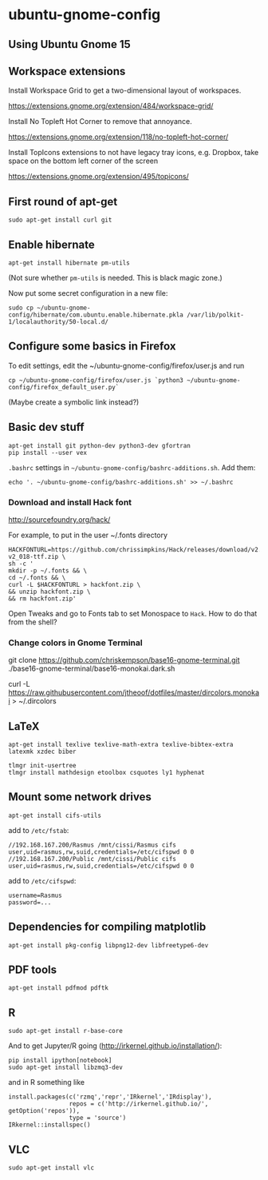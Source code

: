 # ubuntu-gnome-config

## Using Ubuntu Gnome 15

## Workspace extensions
Install Workspace Grid to get a two-dimensional layout of workspaces.

https://extensions.gnome.org/extension/484/workspace-grid/

Install No Topleft Hot Corner to remove that annoyance.

https://extensions.gnome.org/extension/118/no-topleft-hot-corner/

Install TopIcons extensions to not have legacy tray icons, e.g. Dropbox, take space on the bottom left corner of the screen

https://extensions.gnome.org/extension/495/topicons/


## First round of apt-get

```
sudo apt-get install curl git
```

## Enable hibernate

```
apt-get install hibernate pm-utils
```

(Not sure whether ```pm-utils``` is needed. This is black magic zone.)

Now put some secret configuration in a new file:

```
sudo cp ~/ubuntu-gnome-config/hibernate/com.ubuntu.enable.hibernate.pkla /var/lib/polkit-1/localauthority/50-local.d/
```


## Configure some basics in Firefox

To edit settings, edit the ~/ubuntu-gnome-config/firefox/user.js and run

```
cp ~/ubuntu-gnome-config/firefox/user.js `python3 ~/ubuntu-gnome-config/firefox_default_user.py`
```

(Maybe create a symbolic link instead?)


## Basic dev stuff

```
apt-get install git python-dev python3-dev gfortran
pip install --user vex
```

`.bashrc` settings in `~/ubuntu-gnome-config/bashrc-additions.sh`. Add them:

```
echo '. ~/ubuntu-gnome-config/bashrc-additions.sh' >> ~/.bashrc
```

### Download and install Hack font

http://sourcefoundry.org/hack/

For example, to put in the user ~/.fonts directory

```
HACKFONTURL=https://github.com/chrissimpkins/Hack/releases/download/v2.018/Hack-v2_018-ttf.zip \
sh -c '
mkdir -p ~/.fonts && \
cd ~/.fonts && \
curl -L $HACKFONTURL > hackfont.zip \
&& unzip hackfont.zip \
&& rm hackfont.zip'
```

Open Tweaks and go to Fonts tab to set Monospace to `Hack`. How to do that from the shell?

### Change colors in Gnome Terminal

git clone https://github.com/chriskempson/base16-gnome-terminal.git
./base16-gnome-terminal/base16-monokai.dark.sh 

curl -L https://raw.githubusercontent.com/jtheoof/dotfiles/master/dircolors.monokai > ~/.dircolors

## LaTeX

```
apt-get install texlive texlive-math-extra texlive-bibtex-extra latexmk xzdec biber

tlmgr init-usertree
tlmgr install mathdesign etoolbox csquotes ly1 hyphenat
```

## Mount some network drives

```
apt-get install cifs-utils
```

add to `/etc/fstab`:

```
//192.168.167.200/Rasmus /mnt/cissi/Rasmus cifs user,uid=rasmus,rw,suid,credentials=/etc/cifspwd 0 0
//192.168.167.200/Public /mnt/cissi/Public cifs user,uid=rasmus,rw,suid,credentials=/etc/cifspwd 0 0
```

add to `/etc/cifspwd`:

```
username=Rasmus
password=...
```

## Dependencies for compiling matplotlib

```
apt-get install pkg-config libpng12-dev libfreetype6-dev
```


## PDF tools

```
apt-get install pdfmod pdftk
```


## R

```
sudo apt-get install r-base-core
```

And to get Jupyter/R going (http://irkernel.github.io/installation/):

```
pip install ipython[notebook]
sudo apt-get install libzmq3-dev
```

and in R something like

```
install.packages(c('rzmq','repr','IRkernel','IRdisplay'),
                 repos = c('http://irkernel.github.io/', getOption('repos')),
                 type = 'source')
IRkernel::installspec()
```

## VLC

```
sudo apt-get install vlc
```
